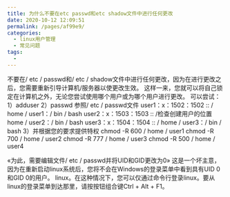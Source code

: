 ```yaml
---
title: 为什么不要在etc passwd和etc shadow文件中进行任何更改
date: 2020-10-12 12:09:51
permalink: /pages/af99e9/
categories:
  - linux用户管理
  - 常见问题
tags:
  - 
---
```

<!--
 * @Author: 中箭的吴起
 * @Date: 2020-07-17 08:31:01
 * @LastEditTime: 2020-07-17 08:31:51
 * @LastEditors: 中箭的吴起
 * @Description: 
 * @FilePath: \科技文章c:\Users\admin\OneDrive\studybook\linux\linux用户管理\常见问题\为什么不要在etc passwd和etc shadow文件中进行任何更改.md
 * @日行一善，每日一码
--> 
不要在/ etc / passwd和/ etc / shadow文件中进行任何更改，因为在进行更改之后，您需要重新引导计算机/服务器以使更改生效。 这样一来，您就可以将自己锁定在计算机之外，无论您尝试使用哪个用户或为哪个用户进行更改。
可以尝试：
1）adduser
2）passwd
参照/ etc / passwd文件
user1：x：1502：1502 :: / home / user1：/ bin / bash
user2：x：1503：1503 :: /检查创建用户的位置home / user2：/ bin / bash
user3：x：1504：1504 :: / home / user3：/ bin / bash
3）并根据您的要求提供特权
chmod \-R 600 / home / user1
chmod \-R 700 / home / user2
chmod \-R 777 / home / user3
chmod \-R 500 / home / user4

«为此，需要编辑文件/ etc / passwd并将UID和GID更改为0»
这是一个坏主意，因为在重新启动linux系统后，您将不会在Windows的登录菜单中看到具有UID 0和GID 0的用户。 linux。在这种情况下，您可以仅通过命令行登录linux。要从linux的登录菜单到达那里，请按按钮组合键Ctrl + Alt + F1。